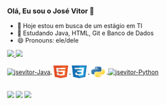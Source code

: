 ### Olá, Eu sou o José Vitor 👋


- 🔭 Hoje estou em busca de um estágio em TI
- 🌱 Estudando Java, HTML, Git e Banco de Dados 
- 😄 Pronouns: ele/dele

<div>
  <a href="https://beacons.ai/jsevitor">
  <img height="180cm" src="https://github-readme-stats.vercel.app/api?username=jsevitor&show_icons=true&theme=gruvbox&include_all_commits=true&count_private=true"/>
  <img height="180cm" src="https://github-readme-stats.vercel.app/api/top-langs/?username=jsevitor&layout=compact&langs_count=16&theme=gruvbox"/>
</div>

<div style="display: inline_block"><br>         
  <img align="center" alt="jsevitor-Java" height="30" width="40" src="https://cdn.jsdelivr.net/gh/devicons/devicon/icons/java/java-original.svg">
  <img align="center" alt="jsevitor-HTML" height="30" width="40" src="https://raw.githubusercontent.com/devicons/devicon/master/icons/html5/html5-original.svg">
  <img align="center" alt="jsevitor-CSS" height="30" width="40" src="https://raw.githubusercontent.com/devicons/devicon/master/icons/css3/css3-original.svg">
  <img align="center" alt="jsevitor-Python" height="30" width="40" src="https://raw.githubusercontent.com/devicons/devicon/master/icons/python/python-original.svg"> 
  <img align="center" alt="jsevitor-Python" height="30" width="40" src="https://cdn.jsdelivr.net/gh/devicons/devicon/icons/git/git-original.svg">
</div>
  
  ##
 
<div> 
  <a href="https://www.linkedin.com/in/josevitoroliveira/" target="_blank"><img src="https://img.shields.io/badge/-LinkedIn-%230077B5?style=for-the-badge&logo=linkedin&logoColor=white" target="_blank"></a>
  <a href = "mailto:vitorjseo@gmail.com"><img src="https://img.shields.io/badge/-Gmail-%23333?style=for-the-badge&logo=gmail&logoColor=white" target="_blank"></a>
  <a href="https://discord.gg/wagxzStdcR" target="_blank"><img src="https://img.shields.io/badge/Discord-7289DA?style=for-the-badge&logo=discord&logoColor=white" target="_blank"></a>
  <!--
  <a href="https://instagram.com/rafaballerini" target="_blank"><img src="https://img.shields.io/badge/-Instagram-%23E4405F?style=for-the-badge&logo=instagram&logoColor=white" target="_blank"></a>  -->
</div>
